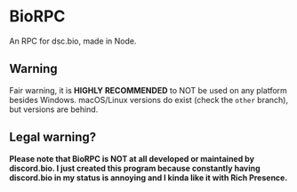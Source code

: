 # BioRPC
An RPC for dsc.bio, made in Node.

## Warning
Fair warning, it is __HIGHLY RECOMMENDED__ to NOT be used on any platform besides Windows. macOS/Linux versions do exist (check the ``other`` branch), but versions are behind.

## Legal warning?
**Please note that BioRPC is NOT at all developed or maintained by discord.bio. I just created this program because constantly having discord.bio in my status is annoying and I kinda like it with Rich Presence.**
